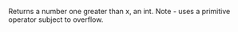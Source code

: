 Returns a number one greater than x, an int.
  Note - uses a primitive operator subject to overflow.